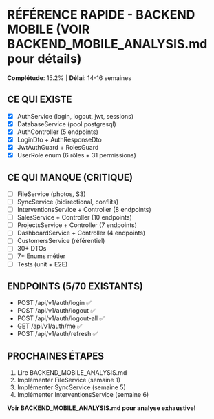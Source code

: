 # RÉFÉRENCE RAPIDE - BACKEND MOBILE (VOIR BACKEND_MOBILE_ANALYSIS.md pour détails)

**Complétude**: 15.2% | **Délai**: 14-16 semaines

## CE QUI EXISTE
- [x] AuthService (login, logout, jwt, sessions)
- [x] DatabaseService (pool postgresql)
- [x] AuthController (5 endpoints)
- [x] LoginDto + AuthResponseDto
- [x] JwtAuthGuard + RolesGuard
- [x] UserRole enum (6 rôles + 31 permissions)

## CE QUI MANQUE (CRITIQUE)
- [ ] FileService (photos, S3)
- [ ] SyncService (bidirectional, conflits)
- [ ] InterventionsService + Controller (8 endpoints)
- [ ] SalesService + Controller (10 endpoints)
- [ ] ProjectsService + Controller (7 endpoints)
- [ ] DashboardService + Controller (4 endpoints)
- [ ] CustomersService (référentiel)
- [ ] 30+ DTOs
- [ ] 7+ Enums métier
- [ ] Tests (unit + E2E)

## ENDPOINTS (5/70 EXISTANTS)
- POST /api/v1/auth/login ✅
- POST /api/v1/auth/logout ✅
- POST /api/v1/auth/logout-all ✅
- GET /api/v1/auth/me ✅
- POST /api/v1/auth/refresh ✅

## PROCHAINES ÉTAPES
1. Lire BACKEND_MOBILE_ANALYSIS.md
2. Implémenter FileService (semaine 1)
3. Implémenter SyncService (semaine 5)
4. Implémenter InterventionsService (semaine 6)

**Voir BACKEND_MOBILE_ANALYSIS.md pour analyse exhaustive!**
